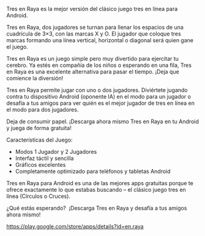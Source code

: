 Tres en Raya es la mejor versión del clásico juego tres en línea para Android. 

Tres en Raya, dos jugadores se turnan para llenar los espacios de una cuadrícula de 3×3, con las marcas X y O. El jugador que coloque tres marcas formando una línea vertical, horizontal o diagonal será quien gane el juego.

Tres en Raya es un juego simple pero muy divertido para ejercitar tu cerebro. Ya estés en compañía de los niños o esperando en una fila, Tres en Raya es una excelente alternativa para pasar el tiempo. ¡Deja que comience la diversión!

Tres en Raya permite jugar con uno o dos jugadores. Diviértete jugando contra tu dispositivo Android (oponente IA) en el modo para un jugador o desafía a tus amigos para ver quién es el mejor jugador de tres en línea en el modo para dos jugadores.

Deja de consumir papel. ¡Descarga ahora mismo Tres en Raya en tu Android y juega de forma gratuita!

Características del Juego:

- Modos 1 Jugador y 2 Jugadores
- Interfaz táctil y sencilla
- Gráficos excelentes
- Completamente optimizado para teléfonos y tabletas Android

Tres en Raya para Android es una de las mejores apps gratuitas porque te ofrece exactamente lo que estabas buscando – el clásico juego tres en línea (Círculos o Cruces).
 
¿Qué estás esperando?
 ¡Descarga Tres en Raya y desafía a tus amigos ahora mismo!

https://play.google.com/store/apps/details?id=en.raya
